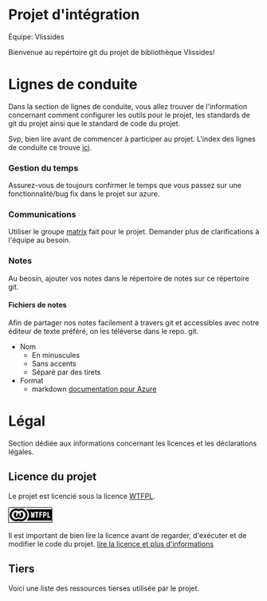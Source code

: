 
Projet d'intégration
====================

Équipe: Vlissides

Bienvenue au repértoire git du projet de bibliothèque Vlissides!

# Lignes de conduite
Dans la section de lignes de conduite, vous allez trouver de l'information concernant comment configurer les outils pour le projet, les standards de git du projet ainsi que le standard de code du projet.

Svp, bien lire avant de commencer à participer au projet. L'index des lignes de conduite ce trouve [ici](org/lignes-conduite/README.md).

### Gestion du temps
Assurez-vous de toujours confirmer le temps que vous passez sur une fonctionnalité/bug fix dans le projet sur azure.

### Communications
Utiliser le groupe [matrix](https://matrix.org) fait pour le projet. Demander plus de clarifications à l'équipe au besoin.

### Notes
Au beosin, ajouter vos notes dans le répertoire de notes sur ce répertoire git.

#### Fichiers de notes
Afin de partager nos notes facilement à travers git et accessibles avec
notre éditeur de texte préféré, on les téléverse dans le repo. git.

- Nom
  - En minuscules
  - Sans accents
  - Séparé par des tirets
- Format
  - markdown [documentation pour Azure](https://docs.microsoft.com/en-us/azure/devops/project/wiki/markdown-guidance?view=azure-devops)

# Légal
Section dédiée aux informations concernant les licences et les déclarations légales.

## Licence du projet
Le projet est licencié sous la licence [WTFPL](www.wtfpl.net).

![logo de la licence](LICENSE/wtfpl-badge.png)

Il est important de bien lire la licence avant de regarder, d'exécuter et de modifier le code du projet. [lire la licence et plus d'informations](LICENSE/README.md)

## Tiers
Voici une liste des ressources tierses utilisée par le projet.
